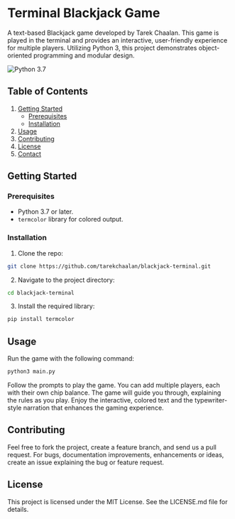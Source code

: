 # Terminal Blackjack Game

A text-based Blackjack game developed by Tarek Chaalan. This game is played in the terminal and provides an interactive, user-friendly experience for multiple players. Utilizing Python 3, this project demonstrates object-oriented programming and modular design.

![Python 3.7](https://img.shields.io/badge/Python-3.7-blue.svg)

## Table of Contents
1. [Getting Started](#getting-started)
    - [Prerequisites](#prerequisites)
    - [Installation](#installation)
2. [Usage](#usage)
3. [Contributing](#contributing)
4. [License](#license)
5. [Contact](#contact)

## Getting Started

### Prerequisites

- Python 3.7 or later.
- `termcolor` library for colored output.

### Installation

1. Clone the repo:
```bash
git clone https://github.com/tarekchaalan/blackjack-terminal.git
```
2. Navigate to the project directory:
```bash
cd blackjack-terminal
```
3. Install the required library:
```bash
pip install termcolor
```

## Usage

Run the game with the following command:
```bash
python3 main.py
```
Follow the prompts to play the game. You can add multiple players, each with their own chip balance. The game will guide you through, explaining the rules as you play. Enjoy the interactive, colored text and the typewriter-style narration that enhances the gaming experience.

## Contributing

Feel free to fork the project, create a feature branch, and send us a pull request. For bugs, documentation improvements, enhancements or ideas, create an issue explaining the bug or feature request.

## License

This project is licensed under the MIT License. See the LICENSE.md file for details.
